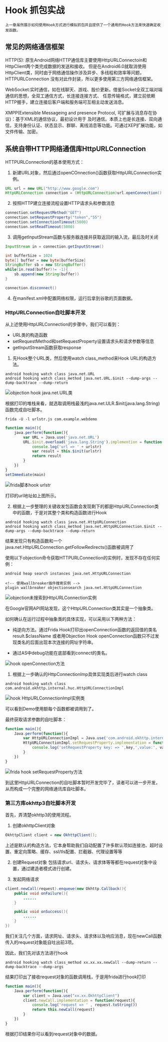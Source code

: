 # Hook 抓包实战

    上一章虽然展示如何使用Hook方式进行模拟抓包并且提供了一个通用的Hook方法来快速确定收发函数。

## 常见的网络通信框架

HTTP(S): 原生Android网络HTTP通信库主要使用HttpURLConnectoin和HttpClient两个类完成数据的发送和接收。
但是在Android6.0就取消使用HttpClient类，同时由于网络通信操作涉及异步、多线程和效率等问题，HTTPURLConnection
没有对此作封装，所以更多使用第三方网络通信框架。

WebSocket:实时通信，如在线聊天、游戏、股价更新。借鉴Socket全双工端对端通信的思想，全双工通信方式，长连接连接方式、
任意传输格式，建立前依赖HTTP握手，建立连接后客户端和服务端可互相主动发送消息。

XMPP(Extensible Messageing and presence Protocol, 可扩展与消息存在协议)：基于XML的通信协议，最初设计用于
及时通信。本质上也是长连接、双向通信，支持身份认证、状态显示、群聊、离线消息等功能。可通过XEP扩展功能，如文件传输、加密。


## 系统自带HTTP网络通信库HttpURLConnection

HTTPURLConnection的基本使用方式：

1. 新建URL对象，然后通过openCOnnection()函数获取HttpURLConnection实例。
```Java
URL url = new URL("http://www.google.com")
HttpURLConnection connection = (HttpURLConnection)url.openConnection()
```

2. 按照HTTP建立连接流程设置HTTP请求头和参数消息
```Java
connection.setRequestMethod("GET")
connection.setRequestProperty("token","55")
connection.setConnectionTimeout(5000)
connection.setReadTimeout(5000)
```

3. 调用getInputStream函数与服务器连接并获取返回的输入流，最后及时关闭
```Java
InputStream in = connection.getInputStream()

int bufferSize = 1024
byte[] buffer = new byte[bufferSize]
StringBuffer sb = new StringBuffer()
while(in.read(buffer)!= -1){
    sb.append(new String(buffer))
}

connection.disconnect()
```

4. 在manifest.xml中配置网络权限，运行后拿到谷歌的页面数据。

### HttpURLConnection自吐脚本开发

从上述使用HttpURLConnection的步骤中，我们可以看到：

+ URL类的构造函数
+ setRequestMethod和setRequestProperty设置请求头和请求参数等信息
+ getInputStream函数获取response

1. 先Hook整个URL类，然后使用watch class_method来Hook URL的构造方法。
```Frida
android hooking watch class java.net.URL
android hooking watch class_method java.net.URL.$init --dump-args --dump-backtrace --dump-return
```
![objection hook java.net.URL类](./picture/image1.png)

根据打印的堆栈来看，就选取调用栈最浅的java.net.ULR.$init(java.lang.String)函数完成自吐脚本。

```frida
frida -U -l urlstr.js com.example.webdemo
```

```javascript
function main(){
    java.perform(function(){
        var URL = Java.use('java.net.URL')
        URL.$init.overload('java.lang.String').implemention = function(urlstr){
            console.log('url => ' + urlstr)
            var result = this.$init(urlstr)
            return result
        }
    })
}
setImmediate(main)
```

![frida脚本hook urlstr](./picture/image2.png)

打印的url地址如上图所示。

2. 根据上一步整理的关键收发包函数会发现剩下的都是HttpURLConnection类中的函数，于是对其整个类和构造函数进行Hook
```Frida
android hooking watch class java.net.HttpURLConnection
android hooking watch class_method java.net.HttpURLConnection.$init --dump-args --dump-backtrace --dump-return
```
结果发现只有构造函数和一个java.net.HttpURLConnection.getFollowRedirects()函数被调用了

使用以下objection命令获取HTTPURLConnection的实例时，发现不存在任何实例：
```Frida
android heap search instances java.net.HttpURLConnection

<!-- 使用wallbreaker插件搜索实例 -->
plugin wallbreaker objectionsearch java.net.HttpURLConnection
```

![objection未搜索到HttpURLConnection实例](./picture/image3.png)

在Google官网API网站发现，这个HttpURLConnection类其实是一个抽象类。

如何确认在运行过程中抽象类的具体实现，可以采用以下两种方法：
- 纯逆向方法。通过Frida Hook打印出openConnection函数的返回值的类名result.$className
  或者用Objection Hook openConnection函数只不过发现类名的后面出现本次连接的网址字符串。

- 通过AS中debug功能在底部看到connect的类名。

![hook openConnection方法](./picture/image4.png)

1. 根据上一步确认的HttpConnectionImp具体实现类后进行watch class
```Frida
android hooking watch class com.android.okhttp.internal.huc.HttpURLConnectionImpl
```

![hook HttpURLConnectionImpl实例类](./picture/image5.png)

可以看到Demo使用额每个函数都被调用到了。

最终获取请求参数的自吐脚本：
```javascript
function main(){
    Java.perform(function(){
        var HttpURLConnectionImpl = Java.use('com.android.okhttp.internal.huc.HttpURLConnectionImpl')
        HttpURLConnectionImpl.setRequestProperty.implementation = function(key, value){
            console.log('setRequestProperty key: => ',key,',value:', value)
        }
    })
}
```

![frida hook setRequestProperty方法](./picture/image6.png)

到这里HttpURLConnection的自吐脚本暂时开发完毕了，读者可以进一步开发，从而构成一个完整的网络通讯库自吐脚本。

### 第三方库okhttp3自吐脚本开发

首先，弄清楚okhttp3的使用流程。

1. 创建okhttpClient对象
```Java
OkhttpClient client = new OkhttpClient();
```
上述是默认的构造方法，它本身帮助我们自动配置了许多默认项如连接池、超时设置、重定向策略、缓存、ssl/tls配置、拦截器、代理设置等等

2. 创建Request对象
包括请求url、请求头、请求体等等都在request对象中设置，通过建造者模式进行创建。

3. 发起网络请求
```Java
client.newCall(request).enqueue(new Okhttp.Callback(){
    public void onFailure(){
        ......
    }

    public void onSuccess(){
        ......
    }
})
```

我们关注几个方面，请求网址、请求头、请求体以及响应消息，现在newCall函数传入的request对象能自吐出前3项。

因此，我们先对该方法进行hook

```Objection
android hooking watch class_method xx.xx.xx.newCall --dump-return --dump-backtrace --dump-args
```

结果打印出了接收request对象的函数调用栈，于是用frida进行hook打印

```javascript
function main(){
    Java.perform(function(){
        var client = Java.use("xx.xx.OkhttpClient")
        client.newCall.implementation = function(request){
            console.log('request => ' , request.toString())
            return this.newCall(request)
        }
    })
}
```

根据打印结果你可以看到request对象中的数据。




